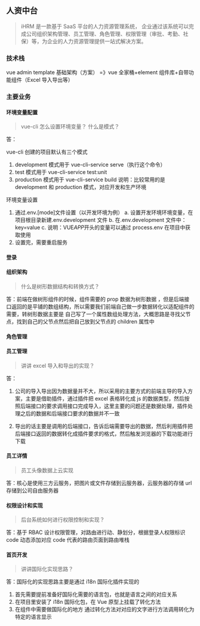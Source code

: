 ## 人资中台

> iHRM 是一款基于 SaaS 平台的人力资源管理系统， 企业通过该系统可以完成公司组织架构管理、员工管理、角色管理、权限管理（审批、考勤、社保）等，为企业的人力资源管理提供一站式解决方案。

### 技术栈

vue admin template 基础架构（方案） =》vue 全家桶+element 组件库+自带功能组件（Excel 导入导出等）

### 主要业务

#### 环境变量配置

> vue-cli 怎么设置环境变量？ 什么是模式？

答：

vue-cli 创建的项目默认有三个模式

1. development 模式用于 vue-cli-service serve（执行这个命令）
2. test 模式用于 vue-cli-service test:unit
3. production 模式用于 vue-cli-service build
   说明：比较常用的是 development 和 production 模式，对应开发和生产环境

环境变量设置

1. 通过.env.[mode]文件设置（以开发环境为例）
   a. 设置开发环境环境变量，在项目根目录新建.env.development 文件
   b. 在.env.development 文件中：key=value
   c. 说明：VUE*APP*开头的变量可以通过 process.env 在项目中获取使用
2. 设置完，需要重启服务

#### 登录

#### 组织架构

> 什么是树形数据结构和转换方式？

答：前端在做树形组件的时候，组件需要的 prop 数据为树形数据 ，但是后端接口返回的是平铺的数组结构，所以需要我们前端自己做一步数据转化以适配组件的需要，转树形数据主要是
自己写了一个属性数组处理方法，大概思路是寻找父节点，找到自己的父节点然后把自己放到父节点的 children 属性中

#### 角色管理

#### 员工管理

> 讲讲 excel 导入和导出的实现？

答：

1. 公司的导入导出因为数据量并不大，所以采用的主要方式的前端主导的导入方案，主要是借助插件，通过插件把 excel 表格转化成 js 的数据类型，然后按照后端接口的要求调用接口完成导入，这里主要的问题还是数据处理，插件处理之后的数据和后端接口要求的数据并不一致

2. 导出的话主要是调用的后端接口，告诉后端需要导出的数据，然后利用插件把后端接口返回的数据转化成插件要求的格式，然后触发浏览器的下载功能进行下载

#### 员工详情

> 员工头像数据上云实现

答：核心是使用三方云服务，把图片或文件存储到云服务器，云服务器的存储 url 存储到公司自由服务器

#### 权限设计和实现

> 后台系统如何进行权限控制和实现？

答：基于 RBAC 设计权限管理，对路由进行动、静划分，根据登录人权限标识 code 动态添加对应 code 代表的路由页面到路由堆栈

#### 首页开发

> 讲讲国际化实现思路？

答：国际化的实现思路主要是通过 i18n 国际化插件实现的

1. 首先需要提前准备好国际化需要的语言包，也就是语言之间的对应关系
2. 在项目里安装了 i18n 国际化包，在 Vue 原型上挂载了转化方法
3. 在组件中需要做国际化的地方 通过转化方法对对应的文字进行方法调用转化为特定的语言显示
